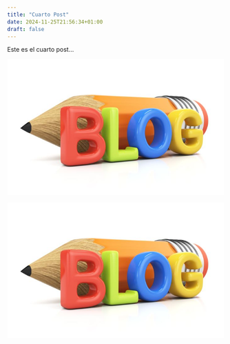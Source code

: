 ```yaml
---
title: "Cuarto Post"
date: 2024-11-25T21:56:34+01:00
draft: false
---
```


Este es el cuarto post...

![blog](blog.jpg)

![blog.....](blog.jpg)